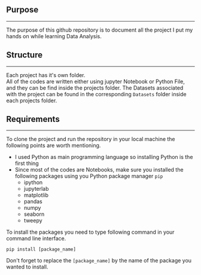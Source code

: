 ## Purpose
---
  
The purpose of this github repository is to document all the project I put my hands on while learning Data Analysis.
  
## Structure
---
Each project has it's own folder.  
All of the codes are written either using jupyter Notebook or Python File, and they can be find inside the projects folder. The Datasets associated with the project can be found in the corresponding `Datasets` folder inside each projects folder.
  
## Requirements
---
To clone the project and run the repository in your local machine the following points are worth mentioning.
- I used Python as main programming language so installing Python is the first thing
- Since most of the codes are Notebooks, make sure you installed the following packages using you Python package manager `pip`
    - ipython
    - jupyterlab
    - matplotlib
    - pandas
    - numpy
    - seaborn
    - tweepy

  
To install the packages you need to type following command in your command line interface.
```
pip install [package_name]
```
Don't forget to replace the `[package_name]` by the name of the package you wanted to install.